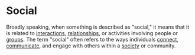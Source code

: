 # Social

Broadly speaking, when something is described as "social," it means that it is related to [interactions](/docs/glossary/interaction), [relationships](/docs/glossary/relationship), or activities involving people or [groups](/docs/glossary/group). The term "social" often refers to the ways individuals [connect](/docs/glossary/connection), [communicate](/docs/glossary/communication), and engage with others within a [society](/docs/glossary/society) or community.